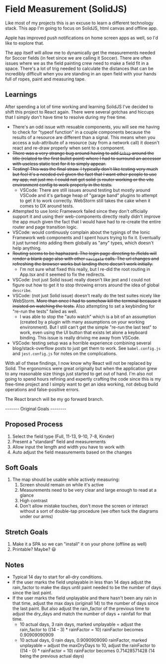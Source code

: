 # Field Measurement (SolidJS)

Like most of my projects this is an excuse to learn a different technology stack. This app I'm going to focus on SolidJS, html canvas and offline app.

Apple has improved push notifications on home screen apps as well, so I'd like to explore that.

The app itself will allow me to dynamically get the measurements needed for Soccer fields (in feet since we are calling it Soccer). There are often issues where we as the field painting crew need to make a field fit in a space. There's a lot of trig needed to calculate the distances that can be incredibly difficult when you are standing in an open field with your hands full of ropes, paint and measuring tape.

## Learnings

After spending a lot of time working and learning SolidJS I've decided to shift this project to React again. There were several gotchas and hiccups that I simply don't have time to resolve during my free time.

- There's an odd issue with resuable components, you will see me having to check for "typeof function" in a couple components because the results of a resource are different than a signal. This means when you access a sub-attribute of a resource (say from a network call) it doesn't react and re-draw properly when sent to a component.
- ~~There was a very strange bug around having to add `&nbsp` around the title (related to the first bullet point) where I had to surround an accessor with useless static text for it to simply appear.~~
- ~~Testing! This was the final straw. I typically don't like testing very much but feel it's a needed evil given the fact that I want other people to use my app, not just me. I could not get solid-js router working or the vite environment config to work properly in the tests.~~
  - VSCode: There are still issues around testing but mostly around VSCode and it's garbage heap of "garage band" plugins to attempt to get it to work correctly. WebStorm still takes the cake when it comes to DX around tests.
- Attempted to use Ionic Framework failed since they don't officially support it and using their web-components directly really didn't improve the app much given the fact that I would have had to re-create the entire router and page transition logic.
- VSCode: would continuusly complain about the typings of the Ionic Framework web components and I spent hours trying to fix it. Eventually it just turned into adding them globally as "any" types, which doesn't help anything.
- ~~Routing seems to be haphazard. The login page directing to /fields will render a blank page also with other `navigate` calls. The url changes and refreshing the browser works but landing there doesn't work initially.~~
  - I'm not sure what fixed this really, but I re-did the root routing in App.tsx and it seemed to fix the redirects.
- VSCode: (not just Solid issue) really doesn't like jest and I could not figure out how to get it to stop throwing errors around the idea of global `describe`.
- VSCode: (not just Solid issue) doesn't really do the test suites nicely like WebStorm. ~~More than once I had to somehow kill the terminal because it insisted on watching the tests.~~ Also attempting to set a keybinding for "re-run the tests" failed as well.
  - I was able to stop the "auto watch" which is a bit of an assumption (created by a plugin with many assumptions on your working environment). But I still can't get the simple "re-run the last test" to work, even using the UI button that exists let alone a keyboard binding. This issue is really driving me away from VSCode.
- VSCode: testing setup was a horrible experience combining several blog/stack-overflow posts to just get them to work. See `babel.config.js` and `jest.config.js` for notes on the complications.

With all of these findings, I now know why React will not be replaced by Solid. The ergonomics were great originally but when the application grew to any reasonable size things just started to get out of hand. I'm also not going to spend hours refining and expertly crafting the code since this is my free-time project and I simply want to get an idea working, not debug build operations and false-positive errors.

The React branch will be my go forward branch.

------- Original Goals --------

## Proposed Process

1. Select the field type (Full, 11-13, 9-10, 7-8, Kinder)
2. Present a "standard" field and measurements
3. Allow input the length and width you have to work with
4. Auto adjust the field measurements based on the changes

## Soft Goals

1. The map should be usable while actively measuring:
   1. Screen should remain on while it's active
   2. Measurements need to be very clear and large enough to read at a glance
   3. High contrast
   4. Don't allow mistake touches, don't move the screen or interact without a sort of double-tap procedure (we often tuck the diagrams under our arms)

## Stretch Goals

1. Make it a SPA so we can "install" it on your phone (offline as well)
2. Printable? Maybe? 😃

## Notes

- Typical 14 day to start for all-dry conditions.
- If the user marks the field unplayable in less than 14 days adjust the rain_factor to make the days until paint needed to be the number of days since the last paint.
- If the user marks the field unplayable and there hasn't been any rain in that time, adjust the max days (originall 14) to the number of days since the last paint. But also adjust the rain_factor of the previous time to adjust the dry_days and match the number of days + rainfall for that time.
  - 10 actual days, 3 rain days, marked unplayable = adjust the rain_factor to ((14 - 3) \* rainFactor = 10) rainFactor becomes 0.90909090909
  - 10 actual days, 0 rain days, 0.9090909090 rainFactor, marked unplayable = adjust the maxDryDays to 10, adjust the rainFactor to ((14 - 0) \* rainFactor = 10) rainFactor becomes 0.71428571428 (14 being the previous actual days)
